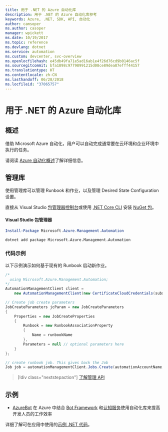 ```yaml
---
title: 用于 .NET 的 Azure 自动化库
description: 用于 .NET 的 Azure 自动化库参考
keywords: Azure, .NET, SDK, API, 自动化
author: camsoper
ms.author: casoper
manager: wpickett
ms.date: 10/19/2017
ms.topic: reference
ms.devlang: dotnet
ms.service: automation
ms.custom: devcenter, svc-overview
ms.openlocfilehash: e45db49fa71e5ad16ab1e4f26d76cd9b0146ac5f
ms.sourcegitcommit: bfa1898c97798991215d08ce89dea87efff44157
ms.translationtype: HT
ms.contentlocale: zh-CN
ms.lasthandoff: 06/28/2018
ms.locfileid: "37065757"
---
```

# <a name="azure-automation-libraries-for-net"></a>用于 .NET 的 Azure 自动化库

## <a name="overview"></a>概述

借助 Microsoft Azure 自动化，用户可以自动完成通常要在云环境和企业环境中执行的任务。 

请阅读 [Azure 自动化概述](/azure/automation/automation-intro)了解详细信息。

## <a name="management-library"></a>管理库

使用管理库可以管理 Runbook 和作业，以及管理 Desired State Configuration 设置。

直接从 Visual Studio [包管理器控制台][PackageManager]或使用 [.NET Core CLI][DotNetCLI] 安装 [NuGet 包](https://www.nuget.org/packages/Microsoft.Azure.Management.Automation)。

#### <a name="visual-studio-package-manager"></a>Visual Studio 包管理器

```powershell
Install-Package Microsoft.Azure.Management.Automation
```

```bash
dotnet add package Microsoft.Azure.Management.Automation
```

### <a name="code-example"></a>代码示例

以下示例演示如何基于现有的 Runbook 启动新作业。

```csharp
/*
  using Microsoft.Azure.Management.Automation;
*/
AutomationManagementClient client =
    new AutomationManagementClient(new CertificateCloudCredentials(subscriptionId, cert));

// Create job create parameters
JobCreateParameters jcParam = new JobCreateParameters
{
    Properties = new JobCreateProperties
    {
        Runbook = new RunbookAssociationProperty
        {
            Name = runbookName
        },
        Parameters = null // optional parameters here
    }
};

// create runbook job. This gives back the Job
Job job = automationManagementClient.Jobs.Create(automationAccountName, jcParam).Job;
```

> [!div class="nextstepaction"]
> [了解管理 API](/dotnet/api/overview/azure/automation/management)

## <a name="samples"></a>示例

* [AzureBot](https://github.com/Microsoft/AzureBot) 在 Azure 中结合 [Bot Framework](https://docs.microsoft.com/bot-framework/) 和[认知服务](/cognitive-services)使用自动化库来提高开发人员的工作效率

详细了解可在应用中使用的[示例 .NET 代码](https://azure.microsoft.com/resources/samples/?platform=dotnet)。

[PackageManager]: https://docs.microsoft.com/nuget/tools/package-manager-console
[DotNetCLI]: https://docs.microsoft.com/dotnet/core/tools/dotnet-add-package
